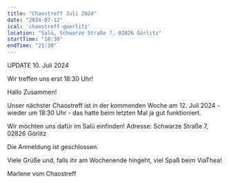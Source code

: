 ```yaml
---
title: "Chaostreff Juli 2024"
date: "2024-07-12"
ical: 'chaostreff-goerlitz'
location: "Salü, Schwarze Straße 7, 02826 Görlitz"
startTime: "18:30"
endTime: "21:30"
---
```

UPDATE 10. Juli 2024

Wir treffen uns erst 18:30 Uhr!

Hallo Zusammen! 

Unser nächster Chaostreff ist in der kommenden Woche am 12. Juli 2024 - wieder um 18:30 Uhr - das hatte beim letzten Mal ja gut funktioniert.

Wir möchten uns dafür im Salü einfinden! Adresse: Schwarze Straße 7, 02826 Görlitz

Die Anmeldung ist geschlossen.

Viele Grüße und, falls ihr am Wochenende hingeht, viel Spaß beim ViaThea!

Marlene vom Chaostreff
